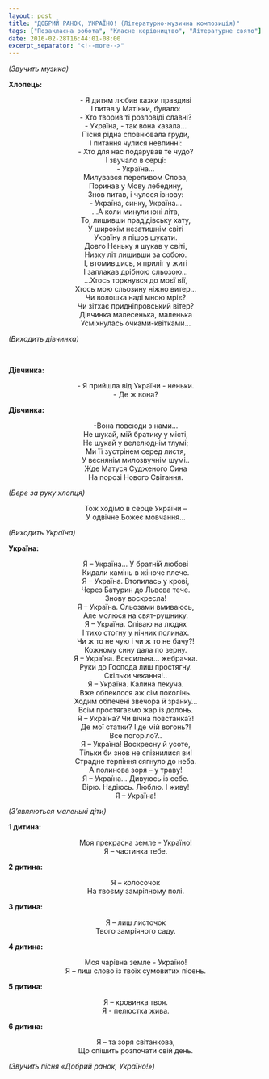 ```yaml
---
layout: post
title: "ДОБРИЙ РАНОК, УКРАЇНО! (Літературно-музична композиція)"
tags: ["Позакласна робота", "Класне керівництво", "Літературне свято"]
date: 2016-02-28T16:44:01-08:00
excerpt_separator: "<!--more-->"
---
```


*(Звучить музика)*

**Хлопець:**

<center>-   Я дитям любив казки правдиві</center>
<center>І питав у Матінки, бувало:</center>
<center>-   Хто творив ті розповіді славні?</center>
<center>-   Україна, - так вона казала…</center>
<center>Пісня рідна сповнювала груди,</center>
<center>І питання чулися невпинні:</center>
<center>-   Хто для нас подарував те чудо?</center>
<center>І звучало в серці:</center>
<center>-   Україна…</center>

<!--more-->

<center>Милувався переливом Слова,</center>
<center>Поринав у Мову лебедину,</center>
<center>Знов питав, і чулося ізнову:</center>
<center>-   Україна, синку, Україна…</center>
<center>…А коли минули юні літа,</center>
<center>То, лишивши прадідівську хату,</center>
<center>У широкім незатишнім світі</center>
<center>Україну я пішов шукати.</center>
<center>Довго Неньку я шукав у світі,</center>
<center>Низку літ лишивши за собою.</center>
<center>І, втомившись, я приліг у житі</center>
<center>І заплакав дрібною сльозою…</center>
<center>…Хтось торкнувся до моєї вії,</center>
<center>Хтось мою сльозину ніжно витер…</center>
<center>Чи волошка наді мною мріє?</center>
<center>Чи зітхає придніпровський вітер?</center>
<center>Дівчинка малесенька, маленька</center>
<center>Усміхнулась очками-квітками…</center>

*(Виходить дівчинка)*

<br>

**Дівчинка:**

<center>- Я прийшла від України - неньки.</center>
<center>- Де ж вона?</center>

**Дівчинка:**

<center>-Вона повсюди з нами…</center>
<center>Не шукай, мій братику у місті,</center>
<center>Не шукай у велелюднім тлумі;</center>
<center>Ми її зустрінем серед листя,</center>
<center>У веснянім милозвучнім шумі..</center>
<center>Жде Матуся Судженого Сина</center>
<center>На порозі Нового Світання.</center>

*(Бере за руку хлопця)*

<center>Тож ходімо в серце України –</center>
<center>У одвічне Божеє мовчання...</center>

*(Виходить Україна)*

**Україна:**

<center>Я – Україна… У братній любові</center>
<center>Кидали камінь в жіноче плече.</center>
<center>Я – Україна. Втопилась у крові,</center>
<center>Через Батурин до Львова тече.</center>
<center>Знову воскресла!</center>
<center>Я – Україна. Сльозами вмиваюсь,</center>
<center>Але молюся на свят-рушнику.</center>
<center>Я – Україна. Співаю на людях</center>
<center>І тихо стогну у нічних полинах.</center>
<center>Чи ж то не чую і чи ж то не бачу?!</center>
<center>Кожному сину дала по зерну.</center>
<center>Я – Україна. Всесильна… жебрачка.</center>
<center>Руки до Господа лиш простягну.</center>
<center>Скільки чекання!..</center>
<center>Я – Україна. Калина пекуча.</center>
<center>Вже обпеклося аж сім поколінь.</center>
<center>Ходим обпечені звечора й зранку…</center>
<center>Всім простягаємо жар із долонь.</center>
<center>Я – Україна? Чи вічна повстанка?!</center>
<center>Де мої статки? І де мій вогонь?!</center>
<center>Все погоріло?..</center>
<center>Я – Україна! Воскресну й усоте,</center>
<center>Тільки би знов не спізнилися ви!</center>
<center>Страдне терпіння сягнуло до неба.</center>
<center>А полинова зоря – у траву!</center>
<center>Я – Україна… Дивуюсь із себе.</center>
<center>Вірю. Надіюсь. Люблю. І живу!</center>
<center>Я – Україна!</center>

*(З’являються маленькі діти)*

**1 дитина:**

<center>Моя прекрасна земле - Україно!</center>
<center>Я – частинка тебе.</center>

**2 дитина:**

<center>Я – колосочок</center>
<center>На твоєму замріяному полі.</center>

**3 дитина:**

<center>Я – лиш листочок</center>
<center>Твого замріяного саду.</center>

**4 дитина:**

<center>Моя чарівна земле - Україно!</center>
<center>Я – лиш слово із твоїх сумовитих пісень.</center>

**5 дитина:**

<center>Я – кровинка твоя.</center>
<center>Я - пелюстка жива.</center>

**6 дитина:**

<center>Я – та зоря світанкова,</center>
<center>Що спішить розпочати свій день.</center>

*(Звучить пісня «Добрий ранок, Україно!»)*
